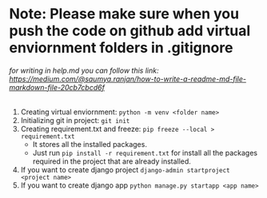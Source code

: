 # Note: Please make sure when you push the code on github add virtual enviornment folders in .gitignore

###### for writing in help.md you can follow this link: https://medium.com/@saumya.ranjan/how-to-write-a-readme-md-file-markdown-file-20cb7cbcd6f

1. Creating virtual enviornment:   ```python -m venv <folder name>```
2. Initializing git in project:    ```git init```
3. Creating requirement.txt and freeze:   ```pip freeze --local > requirement.txt```
   * It stores all the installed packages.
   * Just run ```pip install -r requirement.txt``` for install all the packages required in the project
      that are already installed.
4. If you want to create django project ```django-admin startproject <project name>``` 
5. If you want to create django app ```python manage.py startapp <app name>```
